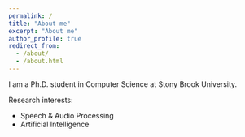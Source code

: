 ```yaml
---
permalink: /
title: "About me"
excerpt: "About me"
author_profile: true
redirect_from: 
  - /about/
  - /about.html
---
```


I am a Ph.D. student in Computer Science at Stony Brook University.

Research interests:
<ul>
  <li>Speech & Audio Processing</li>
  <li>Artificial Intelligence</li>
</ul>
